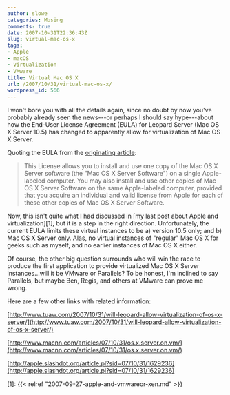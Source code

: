 ```yaml
---
author: slowe
categories: Musing
comments: true
date: 2007-10-31T22:36:43Z
slug: virtual-mac-os-x
tags:
- Apple
- macOS
- Virtualization
- VMware
title: Virtual Mac OS X
url: /2007/10/31/virtual-mac-os-x/
wordpress_id: 566
---
```


I won't bore you with all the details again, since no doubt by now you've probably already seen the news---or perhaps I should say hype---about how the End-User License Agreement (EULA) for Leopard Server (Mac OS X Server 10.5) has changed to apparently allow for virtualization of Mac OS X Server.

Quoting the EULA from the [originating article](http://db.tidbits.com/article/9277):

>This License allows you to install and use one copy of the Mac OS X Server software (the "Mac OS X Server Software") on a single Apple-labeled computer. You may also install and use other copies of Mac OS X Server Software on the same Apple-labeled computer, provided that you acquire an individual and valid license from Apple for each of these other copies of Mac OS X Server Software.

Now, this isn't quite what I had discussed in [my last post about Apple and virtualization][1], but it is a step in the right direction. Unfortunately, the current EULA limits these virtual instances to be a) version 10.5 only; and b) Mac OS X Server only. Alas, no virtual instances of "regular" Mac OS X for geeks such as myself, and no earlier instances of Mac OS X either.

Of course, the other big question surrounds who will win the race to produce the first application to provide virtualized Mac OS X Server instances...will it be VMware or Parallels? To be honest, I'm inclined to say Parallels, but maybe Ben, Regis, and others at VMware can prove me wrong.

Here are a few other links with related information:

[http://www.tuaw.com/2007/10/31/will-leopard-allow-virtualization-of-os-x-server/](http://www.tuaw.com/2007/10/31/will-leopard-allow-virtualization-of-os-x-server/)

[http://www.macnn.com/articles/07/10/31/os.x.server.on.vm/](http://www.macnn.com/articles/07/10/31/os.x.server.on.vm/)

[http://apple.slashdot.org/article.pl?sid=07/10/31/1629236](http://apple.slashdot.org/article.pl?sid=07/10/31/1629236)

[1]: {{< relref "2007-09-27-apple-and-vmwareor-xen.md" >}}
